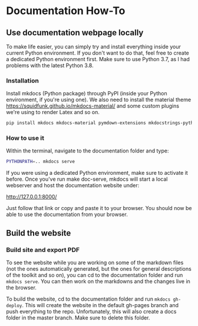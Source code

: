# Documentation How-To

## Use documentation webpage locally

To make life easier, you can simply try and install everything inside your current Python environment. If you don't want to do that, feel free to create a dedicated Python environment first. Make sure to use Python 3.7, as I had problems with the latest Python 3.8.

### Installation

Install mkdocs (Python package) through PyPI (inside your Python environment, if you're using one). We also need to install the material theme https://squidfunk.github.io/mkdocs-material/ and some custom plugins we're using to render Latex and so on.

```bash
pip install mkdocs mkdocs-material pymdown-extensions mkdocstrings-python mkdocs-jupyter
```

### How to use it

Within the terminal, navigate to the documentation folder and type:

```bash
PYTHONPATH=.. mkdocs serve
```

If you were using a dedicated Python environment, make sure to activate it before. Once you've run make doc-serve, mkdocs will start a local webserver and host the documentation website under:

http://127.0.0.1:8000/

Just follow that link or copy and paste it to your browser. You should now be able to use the documentation from your browser.

## Build the website

### Build site and export PDF

To see the website while you are working on some of the markdown files (not the ones automatically generated, but the ones for general descriptions of the toolkit and so on), you can cd to the documentation folder and run `mkdocs serve`. You can then work on the markdowns and the changes live in the browser.

To build the website, cd to the documentation folder and run `mkdocs gh-deploy`. This will create the website in the default gh-pages branch and push everything to the repo. Unfortunately, this will also create a docs folder in the master branch. Make sure to delete this folder.
